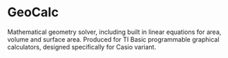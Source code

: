 # GeoCalc
Mathematical geometry solver, including built in linear equations for area, volume and surface area. Produced for TI Basic programmable graphical calculators, designed specifically for Casio variant.
